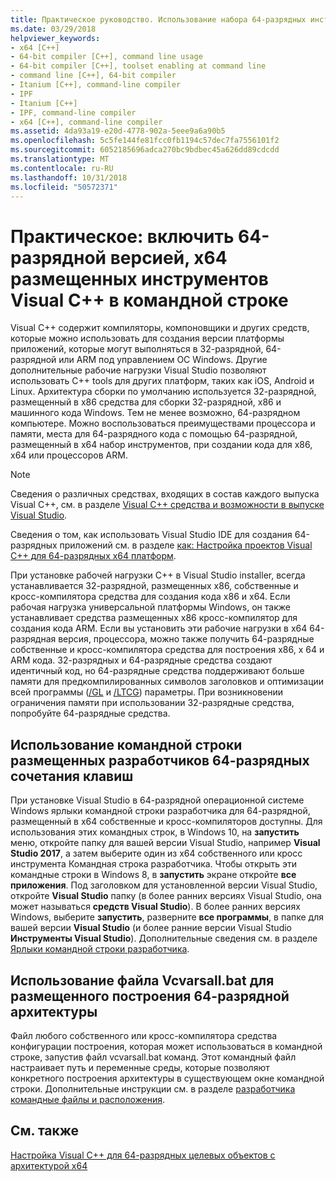 ```yaml
---
title: Практическое руководство. Использование набора 64-разрядных инструментов Visual C++ в командной строке
ms.date: 03/29/2018
helpviewer_keywords:
- x64 [C++]
- 64-bit compiler [C++], command line usage
- 64-bit compiler [C++], toolset enabling at command line
- command line [C++], 64-bit compiler
- Itanium [C++], command-line compiler
- IPF
- Itanium [C++]
- IPF, command-line compiler
- x64 [C++], command-line compiler
ms.assetid: 4da93a19-e20d-4778-902a-5eee9a6a90b5
ms.openlocfilehash: 5c5fe144fe81fcc0fb1194c57dec7fa7556101f2
ms.sourcegitcommit: 6052185696adca270bc9bdbec45a626dd89cdcdd
ms.translationtype: MT
ms.contentlocale: ru-RU
ms.lasthandoff: 10/31/2018
ms.locfileid: "50572371"
---
```

# <a name="how-to-enable-a-64-bit-x64-hosted-visual-c-toolset-on-the-command-line"></a>Практическое: включить 64-разрядной версией, x64 размещенных инструментов Visual C++ в командной строке

Visual C++ содержит компиляторы, компоновщики и других средств, которые можно использовать для создания версии платформы приложений, которые могут выполняться в 32-разрядной, 64-разрядной или ARM под управлением ОС Windows. Другие дополнительные рабочие нагрузки Visual Studio позволяют использовать C++ tools для других платформ, таких как iOS, Android и Linux. Архитектура сборки по умолчанию используется 32-разрядной, размещенный в x86 средства для сборки 32-разрядной, x86 и машинного кода Windows. Тем не менее возможно, 64-разрядном компьютере. Можно воспользоваться преимуществами процессора и памяти, места для 64-разрядного кода с помощью 64-разрядной, размещенный в x64 набор инструментов, при создании кода для x86, x64 или процессоров ARM.

> [!NOTE]
> Сведения о различных средствах, входящих в состав каждого выпуска Visual C++, см. в разделе [Visual C++ средства и возможности в выпуске Visual Studio](../ide/visual-cpp-tools-and-features-in-visual-studio-editions.md).
>
> Сведения о том, как использовать Visual Studio IDE для создания 64-разрядных приложений см. в разделе [как: Настройка проектов Visual C++ для 64-разрядных x64 платформ](../build/how-to-configure-visual-cpp-projects-to-target-64-bit-platforms.md).

При установке рабочей нагрузки C++ в Visual Studio installer, всегда устанавливается 32-разрядной, размещенных x86, собственные и кросс-компилятора средства для создания кода x86 и x64. Если рабочая нагрузка универсальной платформы Windows, он также устанавливает средства размещенных x86 кросс-компилятор для создания кода ARM. Если вы установить эти рабочие нагрузки в x64 64-разрядная версия, процессора, можно также получить 64-разрядные собственные и кросс-компилятора средства для построения x86, x 64 и ARM кода. 32-разрядных и 64-разрядные средства создают идентичный код, но 64-разрядные средства поддерживают больше памяти для предкомпилированных символов заголовков и оптимизации всей программы ([/GL](../build/reference/gl-whole-program-optimization.md) и [/LTCG](../build/reference/ltcg-link-time-code-generation.md)) параметры. При возникновении ограничения памяти при использовании 32-разрядные средства, попробуйте 64-разрядные средства.

## <a name="use-a-64-bit-hosted-developer-command-prompt-shortcut"></a>Использование командной строки размещенных разработчиков 64-разрядных сочетания клавиш

При установке Visual Studio в 64-разрядной операционной системе Windows ярлыки командной строки разработчика для 64-разрядной, размещенный в x64 собственные и кросс-компиляторов доступны. Для использования этих командных строк, в Windows 10, на **запустить** меню, откройте папку для вашей версии Visual Studio, например **Visual Studio 2017**, а затем выберите один из x64 собственного или кросс инструмента Командная строка разработчика. Чтобы открыть эти командные строки в Windows 8, в **запустить** экране откройте **все приложения**. Под заголовком для установленной версии Visual Studio, откройте **Visual Studio** папку (в более ранних версиях Visual Studio, она может называться **средств Visual Studio**). В более ранних версиях Windows, выберите **запустить**, разверните **все программы**, в папке для вашей версии **Visual Studio** (и более ранние версии Visual Studio  **Инструменты Visual Studio**). Дополнительные сведения см. в разделе [Ярлыки командной строки разработчика](../build/building-on-the-command-line.md#developer-command-prompt-shortcuts).

## <a name="use-vcvarsallbat-to-set-a-64-bit-hosted-build-architecture"></a>Использование файла Vcvarsall.bat для размещенного построения 64-разрядной архитектуры

Файл любого собственного или кросс-компилятора средства конфигурации построения, которая может использоваться в командной строке, запустив файл vcvarsall.bat команд. Этот командный файл настраивает путь и переменные среды, которые позволяют конкретного построения архитектуры в существующем окне командной строки. Дополнительные инструкции см. в разделе [разработчика командные файлы и расположения](../build/building-on-the-command-line.md#developer-command-files-and-locations).

## <a name="see-also"></a>См. также

[Настройка Visual C++ для 64-разрядных целевых объектов с архитектурой x64](../build/configuring-programs-for-64-bit-visual-cpp.md)<br/>
